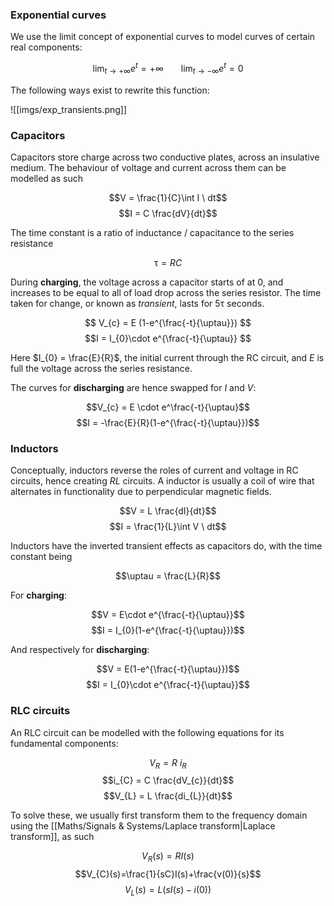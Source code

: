 ### Exponential curves

We use the limit concept of exponential curves to model curves of certain real components:

$$\lim_{t\to+\infty}{e^{t}}=+\infty \;\;\;\;\;\;\;\; \lim_{t\to-\infty}{e^{t}} = 0$$

The following ways exist to rewrite this function:

![[imgs/exp_transients.png]]

### Capacitors

Capacitors store charge across two conductive plates, across an insulative medium. The behaviour of voltage and current across them can be modelled as such

$$V = \frac{1}{C}\int I \ dt$$
$$I = C \frac{dV}{dt}$$

The time constant is a ratio of inductance / capacitance to the series resistance

$$\uptau = RC $$

During **charging**, the voltage across a capacitor starts of at 0, and increases to be equal to all of load drop across the series resistor. The time taken for change, or known as *transient*, lasts for $5\uptau$ seconds. 

$$ V_{c} = E (1-e^{\frac{-t}{\uptau}}) $$
$$I = I_{0}\cdot e^{\frac{-t}{\uptau}} $$

Here $I_{0} = \frac{E}{R}$, the initial current through the RC circuit, and $E$ is full the voltage across the series resistance.

The curves for **discharging** are hence swapped for $I$ and $V$:

$$V_{c} = E \cdot e^\frac{-t}{\uptau}$$
$$I = -\frac{E}{R}(1-e^{\frac{-t}{\uptau}})$$

### Inductors

Conceptually, inductors reverse the roles of current and voltage in RC circuits, hence creating *RL* circuits. A inductor is usually a coil of wire that alternates in functionality due to perpendicular magnetic fields.

$$V = L \frac{dI}{dt}$$
$$I = \frac{1}{L}\int V \ dt$$

Inductors have the inverted transient effects as capacitors do, with the time constant being

$$\uptau = \frac{L}{R}$$

For **charging**:

$$V = E\cdot e^{\frac{-t}{\uptau}}$$
$$I = I_{0}(1-e^{\frac{-t}{\uptau}})$$

And respectively for **discharging**:

$$V = E(1-e^{\frac{-t}{\uptau}})$$
$$I = I_{0}\cdot e^{\frac{-t}{\uptau}}$$

### RLC circuits

An RLC circuit can be modelled with the following equations for its fundamental components:

$$V_{R} = R\ i_R$$
$$i_{C} = C \frac{dV_{c}}{dt}$$
$$V_{L} = L \frac{di_{L}}{dt}$$

To solve these, we usually first transform them to the frequency domain using the [[Maths/Signals & Systems/Laplace transform|Laplace transform]], as such

$$V_{R}(s)=RI(s)$$
$$V_{C}(s)=\frac{1}{sC}I(s)+\frac{v(0)}{s}$$
$$V_{L}(s)=L(sI(s)-i(0))$$

